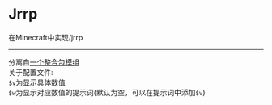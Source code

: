 # Jrrp
在Minecraft中实现/jrrp
***
分离自[一个整合包模组](https://github.com/lyuxc-unknow/test-star-mod-neo)
<br>关于配置文件:<br>`$v`为显示具体数值<br>`$w`为显示对应数值的提示词(默认为空，可以在提示词中添加`$v`)